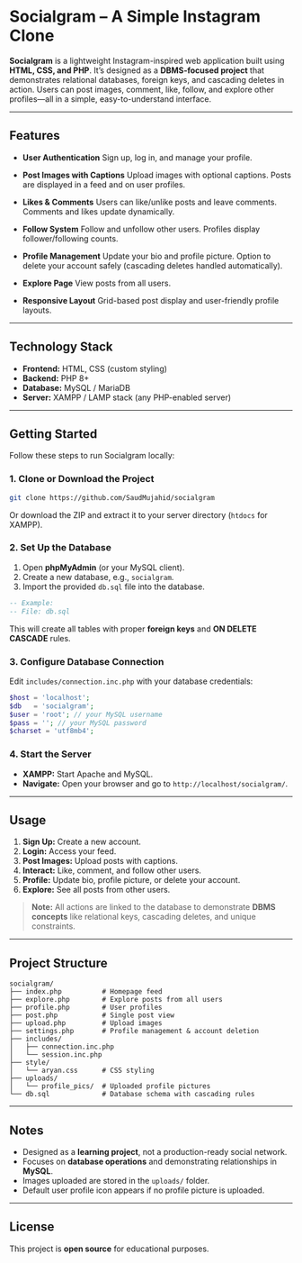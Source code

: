 # Socialgram – A Simple Instagram Clone

**Socialgram** is a lightweight Instagram-inspired web application built using **HTML, CSS, and PHP**. It’s designed as a **DBMS-focused project** that demonstrates relational databases, foreign keys, and cascading deletes in action. Users can post images, comment, like, follow, and explore other profiles—all in a simple, easy-to-understand interface.

---

## Features

* **User Authentication**
  Sign up, log in, and manage your profile.

* **Post Images with Captions**
  Upload images with optional captions. Posts are displayed in a feed and on user profiles.

* **Likes & Comments**
  Users can like/unlike posts and leave comments. Comments and likes update dynamically.

* **Follow System**
  Follow and unfollow other users. Profiles display follower/following counts.

* **Profile Management**
  Update your bio and profile picture. Option to delete your account safely (cascading deletes handled automatically).

* **Explore Page**
  View posts from all users.

* **Responsive Layout**
  Grid-based post display and user-friendly profile layouts.

---

## Technology Stack

* **Frontend:** HTML, CSS (custom styling)
* **Backend:** PHP 8+
* **Database:** MySQL / MariaDB
* **Server:** XAMPP / LAMP stack (any PHP-enabled server)

---

## Getting Started

Follow these steps to run Socialgram locally:

### 1. Clone or Download the Project

```bash
git clone https://github.com/SaudMujahid/socialgram
```

Or download the ZIP and extract it to your server directory (`htdocs` for XAMPP).

### 2. Set Up the Database

1. Open **phpMyAdmin** (or your MySQL client).
2. Create a new database, e.g., `socialgram`.
3. Import the provided `db.sql` file into the database.

```sql
-- Example:
-- File: db.sql
```

This will create all tables with proper **foreign keys** and **ON DELETE CASCADE** rules.

### 3. Configure Database Connection

Edit `includes/connection.inc.php` with your database credentials:

```php
$host = 'localhost';
$db   = 'socialgram';
$user = 'root'; // your MySQL username
$pass = ''; // your MySQL password
$charset = 'utf8mb4';
```

### 4. Start the Server

* **XAMPP:** Start Apache and MySQL.
* **Navigate:** Open your browser and go to `http://localhost/socialgram/`.

---

## Usage

1. **Sign Up:** Create a new account.
2. **Login:** Access your feed.
3. **Post Images:** Upload posts with captions.
4. **Interact:** Like, comment, and follow other users.
5. **Profile:** Update bio, profile picture, or delete your account.
6. **Explore:** See all posts from other users.

> **Note:** All actions are linked to the database to demonstrate **DBMS concepts** like relational keys, cascading deletes, and unique constraints.

---

## Project Structure

```
socialgram/
├── index.php          # Homepage feed
├── explore.php        # Explore posts from all users
├── profile.php        # User profiles
├── post.php           # Single post view
├── upload.php         # Upload images
├── settings.php       # Profile management & account deletion
├── includes/
│   ├── connection.inc.php
│   └── session.inc.php
├── style/
│   └── aryan.css      # CSS styling
├── uploads/
│   └── profile_pics/  # Uploaded profile pictures
└── db.sql             # Database schema with cascading rules
```

---

## Notes

* Designed as a **learning project**, not a production-ready social network.
* Focuses on **database operations** and demonstrating relationships in **MySQL**.
* Images uploaded are stored in the `uploads/` folder.
* Default user profile icon appears if no profile picture is uploaded.

---

## License

This project is **open source** for educational purposes.
